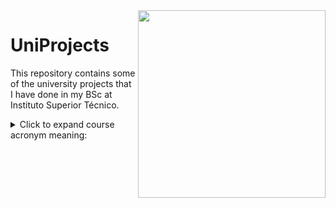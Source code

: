 <img align="right" width="300" height="300" src="https://math.tecnico.ulisboa.pt/img/Tecnico_logo.svg">

# UniProjects

This repository contains some of the university projects that I have done in my BSc at Instituto Superior Técnico.

<details>
<summary>Click to expand course acronym meaning:</summary>
<br/>
BD   -    Databases
<br/><br/>
FP   -    Foundations of Programming
<br/><br/>
IAED -    Introduction to Algorithms and Data Structures
<br/><br/>
PO   -    Object-oriented programming


</details>
